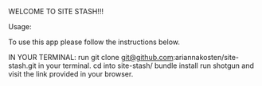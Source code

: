 WELCOME TO SITE STASH!!!

Usage:

To use this app please follow the instructions below.

IN YOUR TERMINAL:
run git clone git@github.com:ariannakosten/site-stash.git in your terminal.
cd into site-stash/
bundle install
run shotgun and visit the link provided in your browser.
